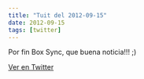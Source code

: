 ```yaml
---
title: "Tuit del 2012-09-15"
date: 2012-09-15
tags: [twitter]
---
```


Por fin Box Sync, que buena noticia!!! ;)



[Ver en Twitter](https://twitter.com/i/web/status/247024760230383617)
